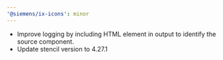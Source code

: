 ```yaml
---
'@siemens/ix-icons': minor
---
```


- Improve logging by including HTML element in output to identify the source component.
- Update stencil version to 4.27.1
